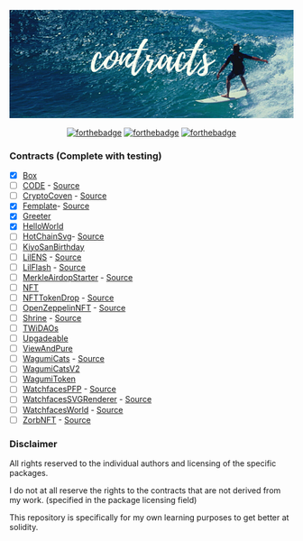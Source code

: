 <p align="center">
  <img src="assets/contracts.png">
</p>

<div align="center">

[![forthebadge](https://forthebadge.com/images/badges/for-sharks.svg)](https://forthebadge.com)
[![forthebadge](https://forthebadge.com/images/badges/60-percent-of-the-time-works-every-time.svg)](https://forthebadge.com)
[![forthebadge](https://forthebadge.com/images/badges/no-ragrets.svg)](https://forthebadge.com)

</div>

### Contracts (Complete with testing)

- [x] [Box](/contracts/Box)
- [ ] [CODE](/contracts/CODE) - [Source](https://github.com/Developer-DAO/code-claim-site)
- [ ] [CryptoCoven](/contracts/CryptoCoven) - [Source](https://github.com/crypto-coven/contracts)
- [x] [Femplate](/contracts/Femplate)- [Source](https://github.com/abigger87/femplate)
- [x] [Greeter](/contracts/Greeter)
- [x] [HelloWorld](/contracts/HelloWorld)
- [ ] [HotChainSvg](/contracts/HotChainSvg)- [Source](https://github.com/w1nt3r-eth/hot-chain-svg)
- [ ] [KiyoSanBirthday](/contracts/KiyoSanBirthday)
- [ ] [LilENS](/contracts/LilENS) - [Source](https://github.com/m1guelpf/lil-web3)
- [ ] [LilFlash](/contracts/LilFlash) - [Source](https://github.com/m1guelpf/lil-web3)
- [ ] [MerkleAirdopStarter](/contracts/MerkleAirdopStarter) - [Source](https://github.com/Anish-Agnihotri/merkle-airdrop-starter)
- [ ] [NFT](/contracts/NFT)
- [ ] [NFTTokenDrop](/contracts/NFTTokenDrop) - [Source](https://github.com/m1guelpf/nft-token-drop)
- [ ] [OpenZeppelinNFT](/contracts/OpenZeppelinNFT) - [Source](https://github.com/FredCoen/nft-tutorial)
- [ ] [Shrine](/contracts/Shrine) - [Source](https://github.com/Astrodrop/shrine)
- [ ] [TWiDAOs](/contracts/TWiDAOs)
- [ ] [Upgadeable](/contracts/Upgadeable)
- [ ] [ViewAndPure](/contracts/ViewAndPure)
- [ ] [WagumiCats](/contracts/WagumiCats) - [Source](https://github.com/wagumi/wagumi)
- [ ] [WagumiCatsV2](/contracts/WagumiCatsV2)
- [ ] [WagumiToken](/contracts/WagumiToken)
- [ ] [WatchfacesPFP](/contracts/WatchfacesPFP) - [Source](https://etherscan.io/address/0x1b57e04c02f9328bdd417fde6698b236b543c47f#code)
- [ ] [WatchfacesSVGRenderer](/contracts/WatchfacesSVGRenderer) - [Source](https://etherscan.io/address/0x3aee59ca9cea21389d167112091ceace86747124#code)
- [ ] [WatchfacesWorld](/contracts/WatchfacesWorld) - [Source](https://etherscan.io/address/0x8d3b078d9d9697a8624d4b32743b02d270334af1#code)
- [ ] [ZorbNFT](/contracts/ZorbNFT) - [Source](https://github.com/ourzora/zorb/tree/main/packages/zorb-contracts)

### Disclaimer

All rights reserved to the individual authors and licensing of the specific packages.

I do not at all reserve the rights to the contracts that are not derived from my work. (specified in the package licensing field)

This repository is specifically for my own learning purposes to get better at solidity.
